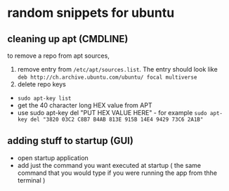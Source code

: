 # random snippets for ubuntu

## cleaning up apt (CMDLINE)

to remove a repo from apt sources,

1. remove entry from `/etc/apt/sources.list`. The entry should look like `deb http://ch.archive.ubuntu.com/ubuntu/ focal multiverse`
2. delete repo keys

- `sudo apt-key list`
- get the 40 character long HEX value from APT
- use sudo apt-key del "PUT HEX VALUE HERE" - for example `sudo apt-key del "3820 03C2 C8B7 B4AB 813E 915B 14E4 9429 73C6 2A1B" `

## adding stuff to startup (GUI)

- open startup application
- add just the command you want executed at startup ( the same command that you would type if you were running the app from thhe terminal )
